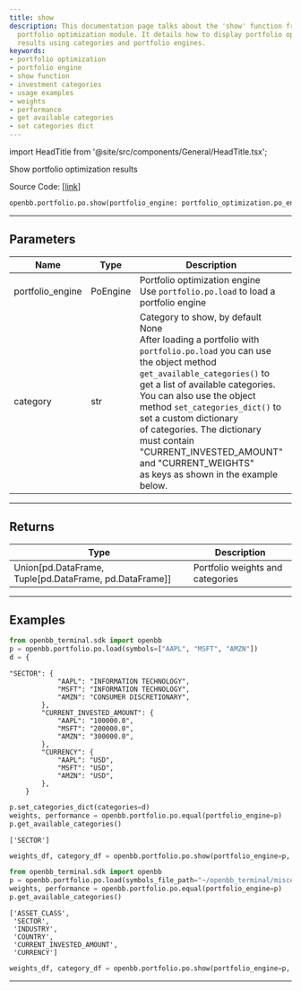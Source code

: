 ```yaml
---
title: show
description: This documentation page talks about the 'show' function from OpenBB's
  portfolio optimization module. It details how to display portfolio optimization
  results using categories and portfolio engines.
keywords:
- portfolio optimization
- portfolio engine
- show function
- investment categories
- usage examples
- weights
- performance
- get available categories
- set categories dict
---
```


import HeadTitle from '@site/src/components/General/HeadTitle.tsx';

<HeadTitle title="portfolio.po.show - Reference | OpenBB SDK Docs" />

Show portfolio optimization results

Source Code: [[link](https://github.com/OpenBB-finance/OpenBB/tree/main/openbb_terminal/portfolio/portfolio_optimization/po_model.py#L2361)]

```python
openbb.portfolio.po.show(portfolio_engine: portfolio_optimization.po_engine.PoEngine, category: str = None)
```

---

## Parameters

| Name | Type | Description | Default | Optional |
| ---- | ---- | ----------- | ------- | -------- |
| portfolio_engine | PoEngine | Portfolio optimization engine<br/>Use `portfolio.po.load` to load a portfolio engine | None | False |
| category | str | Category to show, by default None<br/>After loading a portfolio with `portfolio.po.load` you can use<br/>the object method `get_available_categories()` to get a list of available categories.<br/>You can also use the object method `set_categories_dict()` to set a custom dictionary<br/>of categories. The dictionary must contain "CURRENT_INVESTED_AMOUNT" and "CURRENT_WEIGHTS"<br/>as keys as shown in the example below. | None | True |


---

## Returns

| Type | Description |
| ---- | ----------- |
| Union[pd.DataFrame, Tuple[pd.DataFrame, pd.DataFrame]] | Portfolio weights and categories |
---

## Examples

```python
from openbb_terminal.sdk import openbb
p = openbb.portfolio.po.load(symbols=["AAPL", "MSFT", "AMZN"])
d = {
```

```
"SECTOR": {
            "AAPL": "INFORMATION TECHNOLOGY",
            "MSFT": "INFORMATION TECHNOLOGY",
            "AMZN": "CONSUMER DISCRETIONARY",
        },
        "CURRENT_INVESTED_AMOUNT": {
            "AAPL": "100000.0",
            "MSFT": "200000.0",
            "AMZN": "300000.0",
        },
        "CURRENCY": {
            "AAPL": "USD",
            "MSFT": "USD",
            "AMZN": "USD",
        },
    }
```
```python
p.set_categories_dict(categories=d)
weights, performance = openbb.portfolio.po.equal(portfolio_engine=p)
p.get_available_categories()
```

```
['SECTOR']
```
```python
weights_df, category_df = openbb.portfolio.po.show(portfolio_engine=p, category="SECTOR")
```

```python
from openbb_terminal.sdk import openbb
p = openbb.portfolio.po.load(symbols_file_path="~/openbb_terminal/miscellaneous/portfolio_examples/allocation/60_40_Portfolio.xlsx")
weights, performance = openbb.portfolio.po.equal(portfolio_engine=p)
p.get_available_categories()
```

```
['ASSET_CLASS',
 'SECTOR',
 'INDUSTRY',
 'COUNTRY',
 'CURRENT_INVESTED_AMOUNT',
 'CURRENCY']
```
```python
weights_df, category_df = openbb.portfolio.po.show(portfolio_engine=p, category="ASSET_CLASS")
```

---
